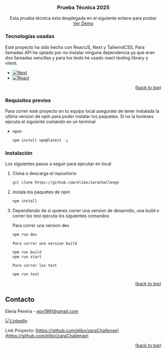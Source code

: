 <a id="readme-top"></a>

<div align="center">
  <h3 align="center">Prueba Técnica 2025</h3>

  <p align="center">
    Esta prueba técnica esta desplegada en el siguiente enlace para probar 
    <br />
    <a href="https://elibo.github.io/zaraChallenge/">Ver Demo</a>
  </p>
</div>

### Tecnologías usadas

Este proyecto ha sido hecho con ReactJS, Next y TailwindCSS. Para llamadas API he optado por no instalar ninguna dependencia ya que eran dos llamadas sencillas y para los tests he usado react testing library y vitest.

- [![Next][Next.js]][Next-url]
- [![React][React.js]][React-url]

<p align="right">(<a href="#readme-top">back to top</a>)</p>

### Requisitos previos

Para correr este proyecto en tu equipo local asegurate de tener instalada la ultima version de npm para poder instalar los paquetes. Si no la tuvieses ejecuta el siguiente comando en un terminal

- npm
  ```sh
  npm install npm@latest -g
  ```

### Instalación

Los siguientes pasos a seguir para ejecutar en local

1.  Clona o descarga el repositorio
    ```sh
    git clone https://github.com/elibo/zaraChallenge
    ```
2.  Instala los paquetes de npm
    ```sh
    npm install
    ```
3.  Dependiendo de si quieres correr una version de desarrollo, una build o correr los test ejecuta los siguientes comandos

    Para correr una version dev

    ```sh
    npm run dev
    ```

        Para correr una version build

    ```sh
    npm run build
    npm run start
    ```

        Para correr los test

    ```sh
    npm run test
    ```

<p align="right">(<a href="#readme-top">back to top</a>)</p>

## Contacto

Elena Pereira - epv1991@gmail.com

[![LinkedIn][linkedin-shield]][linkedin-url]

Link Proyecto: [https://github.com/elibo/zaraChallenge](https://github.com/elibo/zaraChallenge)

<p align="right">(<a href="#readme-top">back to top</a>)</p>

[linkedin-shield]: https://img.shields.io/badge/-LinkedIn-black.svg?style=for-the-badge&logo=linkedin&colorB=555
[linkedin-url]: https://www.linkedin.com/in/elena-pereira-vazquez-637b47113/
[Next.js]: https://img.shields.io/badge/next.js-000000?style=for-the-badge&logo=nextdotjs&logoColor=white
[Next-url]: https://nextjs.org/
[React.js]: https://img.shields.io/badge/React-20232A?style=for-the-badge&logo=react&logoColor=61DAFB
[React-url]: https://reactjs.org/
